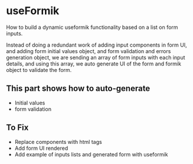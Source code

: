 # useFormik

How to build a dynamic useformik functionality based on a list on form inputs.

Instead of doing a redundant work of adding input components in form UI, and adding form initial values object, and form validation and errors generation object, we are sending an array of form inputs with each input details, and using this array, we auto generate UI of the form and formik object to validate the form.

## This part shows how to auto-generate

- Initial values
- form validation

## To Fix

- Replace components with html tags
- Add form UI rendered
- Add example of inputs lists and generated form with useformik
